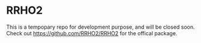 # RRHO2
This is a tempopary repo for development purpose, and will be closed soon. 
Check out <https://github.com/RRHO2/RRHO2> for the offical package.
